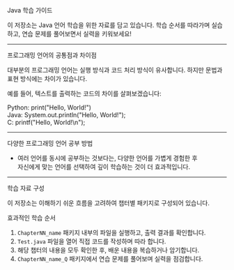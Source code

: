Java 학습 가이드

이 저장소는 Java 언어 학습을 위한 자료를 담고 있습니다. 학습 순서를 따라가며 실습하고, 연습 문제를 풀어보면서 실력을 키워보세요! 

----------------------------------------

프로그래밍 언어의 공통점과 차이점  

대부분의 프로그래밍 언어는 실행 방식과 코드 처리 방식이 유사합니다. 하지만 문법과 표현 방식에는 차이가 있습니다.  

예를 들어, 텍스트를 출력하는 코드의 차이를 살펴보겠습니다:  

Python: print("Hello, World!")  
Java: System.out.println("Hello, World!");  
C: printf("Hello, World!\n");  

----------------------------------------

다양한 프로그래밍 언어 공부 방법  

- 여러 언어를 동시에 공부하는 것보다는, 다양한 언어를 가볍게 경험한 후  
  자신에게 맞는 언어를 선택하여 깊이 학습하는 것이 더 효과적입니다.  

----------------------------------------

학습 자료 구성  

이 저장소는 이해하기 쉬운 흐름을 고려하여 챕터별 패키지로 구성되어 있습니다.  

효과적인 학습 순서  

1. `ChapterNN_name` 패키지 내부의 파일을 실행하고, 출력 결과를 확인합니다.  
2. `Test.java` 파일을 열어 직접 코드를 작성하며 따라 합니다.  
3. 해당 챕터의 내용을 모두 확인한 후, 배운 내용을 복습하거나 암기합니다.  
4. `ChapterNN_name_Q` 패키지에서 연습 문제를 풀어보며 실력을 점검합니다.  

